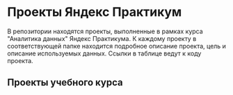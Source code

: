 # Проекты Яндекс Практикум
В репозитории находятся проекты, выполненные в рамках курса "Аналитика данных" Яндекс Практикума. К каждому проекту в соответствующей папке находится подробное описание проекта, цель и описание используемых данных. Ссылки в таблице ведут к коду проекта.
## Проекты учебного курса

